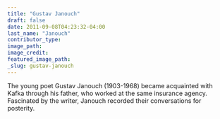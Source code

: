 ```yaml
---
title: "Gustav Janouch"
draft: false
date: 2011-09-08T04:23:32-04:00
last_name: "Janouch"
contributor_type:
image_path:
image_credit:
featured_image_path:
_slug: gustav-janouch
---
```


The young poet Gustav Janouch (1903-1968) became acquainted with Kafka through his father, who worked at the same insurance agency. Fascinated by the writer, Janouch recorded their conversations for posterity.

